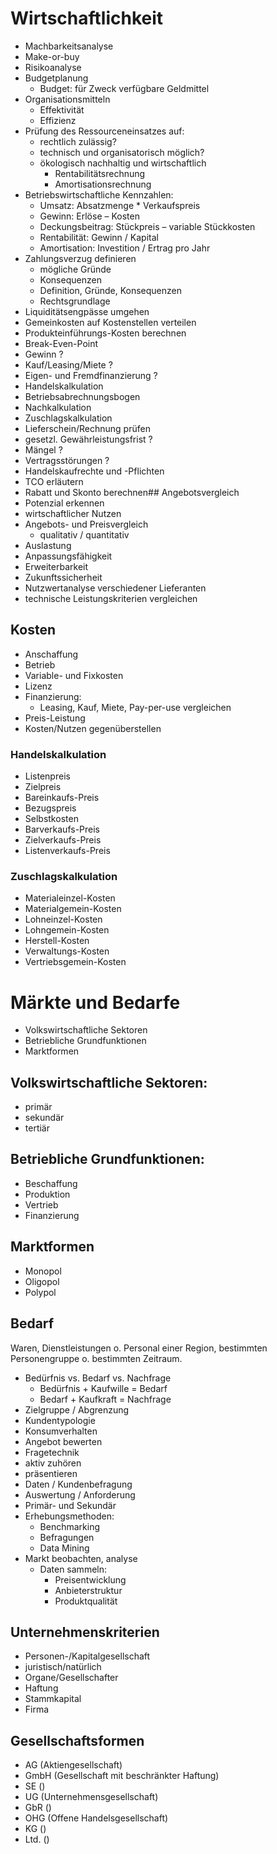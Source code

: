 # Wirtschaftlichkeit
- Machbarkeitsanalyse
- Make-or-buy
- Risikoanalyse
- Budgetplanung
    - Budget: für Zweck verfügbare Geldmittel
- Organisationsmitteln
    - Effektivität
    - Effizienz
- Prüfung des Ressourceneinsatzes auf:
    - rechtlich zulässig?
    - technisch und organisatorisch möglich?
    - ökologisch nachhaltig und wirtschaftlich
        - Rentabilitätsrechnung
        - Amortisationsrechnung
- Betriebswirtschaftliche Kennzahlen:
    - Umsatz: Absatzmenge * Verkaufspreis
    - Gewinn: Erlöse – Kosten
    - Deckungsbeitrag: Stückpreis – variable Stückkosten
    - Rentabilität: Gewinn / Kapital
    - Amortisation: Investition / Ertrag pro Jahr
- Zahlungsverzug definieren
    - mögliche Gründe
    - Konsequenzen
    - Definition, Gründe, Konsequenzen
    - Rechtsgrundlage
- Liquiditätsengpässe umgehen
- Gemeinkosten auf Kostenstellen verteilen
- Produkteinführungs-Kosten berechnen
- Break-Even-Point
- Gewinn ?
- Kauf/Leasing/Miete ?
- Eigen- und Fremdfinanzierung ?
- Handelskalkulation
- Betriebsabrechnungsbogen
- Nachkalkulation
- Zuschlagskalkulation
- Lieferschein/Rechnung prüfen
- gesetzl. Gewährleistungsfrist ?
- Mängel ?
- Vertragsstörungen ?
- Handelskaufrechte und -Pflichten
- TCO erläutern
- Rabatt und Skonto berechnen## Angebotsvergleich
- Potenzial erkennen
- wirtschaftlicher Nutzen
- Angebots- und Preisvergleich
    - qualitativ / quantitativ
- Auslastung
- Anpassungsfähigkeit
- Erweiterbarkeit
- Zukunftssicherheit
- Nutzwertanalyse verschiedener Lieferanten
- technische Leistungskriterien vergleichen

## Kosten
- Anschaffung
- Betrieb
- Variable- und Fixkosten
- Lizenz
- Finanzierung:
    - Leasing, Kauf, Miete, Pay-per-use vergleichen
- Preis-Leistung
- Kosten/Nutzen gegenüberstellen

### Handelskalkulation
- Listenpreis
- Zielpreis
- Bareinkaufs-Preis
- Bezugspreis
- Selbstkosten
- Barverkaufs-Preis
- Zielverkaufs-Preis
- Listenverkaufs-Preis

### Zuschlagskalkulation
- Materialeinzel-Kosten
- Materialgemein-Kosten
- Lohneinzel-Kosten
- Lohngemein-Kosten
- Herstell-Kosten
- Verwaltungs-Kosten
- Vertriebsgemein-Kosten

# Märkte und Bedarfe
- Volkswirtschaftliche Sektoren
- Betriebliche Grundfunktionen
- Marktformen

## Volkswirtschaftliche Sektoren:
- primär
- sekundär
- tertiär

## Betriebliche Grundfunktionen:
- Beschaffung
- Produktion
- Vertrieb
- Finanzierung

## Marktformen
- Monopol
- Oligopol
- Polypol

## Bedarf
Waren, Dienstleistungen o. Personal einer Region, bestimmten Personengruppe o. bestimmten Zeitraum.

- Bedürfnis vs. Bedarf vs. Nachfrage
    - Bedürfnis + Kaufwille = Bedarf
    - Bedarf + Kaufkraft = Nachfrage
- Zielgruppe / Abgrenzung
- Kundentypologie
- Konsumverhalten
- Angebot bewerten
- Fragetechnik
- aktiv zuhören
- präsentieren
- Daten / Kundenbefragung
- Auswertung / Anforderung
- Primär- und Sekundär
- Erhebungsmethoden:
    - Benchmarking
    - Befragungen
    - Data Mining
- Markt beobachten, analyse
    - Daten sammeln:
        - Preisentwicklung
        - Anbieterstruktur
        - Produktqualität

## Unternehmenskriterien
- Personen-/Kapitalgesellschaft
- juristisch/natürlich
- Organe/Gesellschafter
- Haftung
- Stammkapital
- Firma

## Gesellschaftsformen
- AG (Aktiengesellschaft)
- GmbH (Gesellschaft mit beschränkter Haftung)
- SE ()
- UG (Unternehmensgesellschaft)
- GbR ()
- OHG (Offene Handelsgesellschaft)
- KG ()
- Ltd. ()
